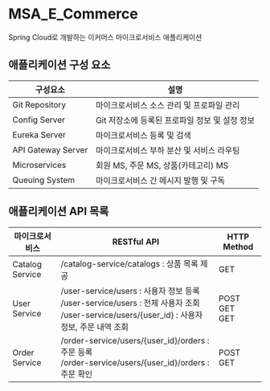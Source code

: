 # MSA_E_Commerce
Spring Cloud로 개발하는 이커머스 마이크로서비스 애플리케이션

## 애플리케이션 구성 요소

|구성요소|설명|
|------|---|
|Git Repository|마이크로서비스 소스 관리 및 프로파일 관리|
|Config Server|Git 저장소에 등록된 프로파일 정보 및 설정 정보|
|Eureka Server|마이크로서비스 등록 및 검색|
|API Gateway Server|마이크로서비스 부하 분산 및 서비스 라우팅|
|Microservices|회원 MS, 주문 MS, 상품(카테고리) MS|
|Queuing System|마이크로서비스 간 메시지 발행 및 구독|

## 애플리케이션 API 목록

|마이크로서비스|RESTful API|HTTP Method|
|------|---|---|
|Catalog Service|/catalog-service/catalogs : 상품 목록 제공|GET|
|User Service|/user-service/users : 사용자 정보 등록<br>/user-service/users : 전체 사용자 조회<br>/user-service/users/{user_id} : 사용자 정보, 주문 내역 조회|POST<br>GET<br>GET|
|Order Service|/order-service/users/{user_id}/orders : 주문 등록<br>/order-service/users/{user_id}/orders : 주문 확인|POST<br>GET|
